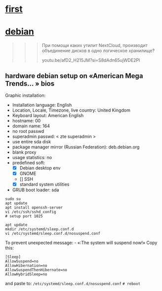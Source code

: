 # [first](gpt3.5.md)
# [debian](https://www.debian.org/releases/stable/amd64/index.ru.html)

>>>
>>> При помощи каких утилит NextCloud, производит объединение дисков в одно логическое хранилище?
>>>
>>> youtu.be/afD2_H215JM?si=S8dAdn65ujWDE2Pl
>>> 

## hardware debian setup on «American Mega Trends… » bios
Graphic installation:
  - Installation language: English
  - Location, Locale, Timezone, live country: United Kingdom
  - Keyboard layout: American English
  - hostname: 00
  - domain name: 164
  - no root passwd
  - superadmin passwd: < zte superadmin >
  - use entire sda disk
  - package manager mirror (Russian Federation): deb.debian.org
  - blank proxy
  - usage statistics: no
  - predefined soft:
    - [x] Debian desktop env
    - [x] GNOME
    - [] SSH
    - [x] standard system utilities
  - GRUB boot loader: sda
```shell
sudo su
apt update
apt install openssh-server
vi /etc/ssh/sshd_config
# setup port 1025
```
```shell
apt update
mkdir /etc/systemd/sleep.conf.d
vi /etc/systemd/sleep.conf.d/nosuspend.conf
```
To prevent unexpected message: - «:The system will suspend now!»
Copy this:
```config
[Sleep]
AllowSuspend=no
AllowHibernation=no
AllowSuspendThenHibernate=no
AllowHybridSleep=no
```
and paste to: ```/etc/systemd/sleep.conf.d/nosuspend.conf```
```# reboot```
